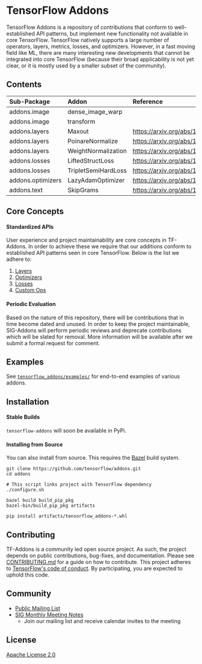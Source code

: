 # TensorFlow Addons

TensorFlow Addons is a repository of contributions that conform to
well-established API patterns, but implement new functionality
not available in core TensorFlow. TensorFlow natively supports
a large number of operators, layers, metrics, losses, and optimizers.
However, in a fast moving field like ML, there are many interesting new
developments that cannot be integrated into core TensorFlow
(because their broad applicability is not yet clear, or it is mostly
 used by a smaller subset of the community).

## Contents
| Sub-Package    | Addon  | Reference                                  |
|:----------------------- |:----------- |:---------------------------- |
| addons.image | dense_image_warp |                                    |
| addons.image | transform |                                           |
| addons.layers | Maxout | https://arxiv.org/abs/1302.4389             |
| addons.layers | PoinareNormalize | https://arxiv.org/abs/1705.08039  |
| addons.layers | WeightNormalization | https://arxiv.org/abs/1602.07868 |
| addons.losses | LiftedStructLoss | https://arxiv.org/abs/1511.06452       |
| addons.losses | TripletSemiHardLoss | https://arxiv.org/abs/1503.03832       |
| addons.optimizers | LazyAdamOptimizer | https://arxiv.org/abs/1412.6980 |
| addons.text | SkipGrams | https://arxiv.org/abs/1301.3781 |

## Core Concepts

#### Standardized APIs
User experience and project maintainability are core concepts in
TF-Addons. In order to achieve these we require that our additions
conform to established API patterns seen in core TensorFlow. Below is
the list we adhere to:


1) [Layers](tensorflow_addons/layers/README.md)
1) [Optimizers](tensorflow_addons/optimizers/README.md)
1) [Losses](tensorflow_addons/losses/README.md)
1) [Custom Ops](tensorflow_addons/custom_ops/README.md)

#### Periodic Evaluation
Based on the nature of this repository, there will be contributions that
in time become dated and unused. In order to keep the project
maintainable, SIG-Addons will perform periodic reviews and deprecate
contributions which will be slated for removal. More information will
be available after we submit a formal request for comment.


## Examples
See [`tensorflow_addons/examples/`](tensorflow_addons/examples/)
for end-to-end examples of various addons.

## Installation
#### Stable Builds
`tensorflow-addons` will soon be available in PyPi.

#### Installing from Source
You can also install from source. This requires the [Bazel](
https://bazel.build/) build system.

```
git clone https://github.com/tensorflow/addons.git
cd addons

# This script links project with TensorFlow dependency
./configure.sh

bazel build build_pip_pkg
bazel-bin/build_pip_pkg artifacts

pip install artifacts/tensorflow_addons-*.whl
```

## Contributing
TF-Addons is a community led open source project. As such, the project
depends on public contributions, bug-fixes, and documentation. Please
see [CONTRIBUTING.md](CONTRIBUTING.md) for a guide on how to contribute.
This project adheres to [TensorFlow's code of conduct](CODE_OF_CONDUCT.md).
By participating, you are expected to uphold this code.

## Community
* [Public Mailing List](https://groups.google.com/a/tensorflow.org/forum/#!forum/addons)
* [SIG Monthly Meeting Notes](https://docs.google.com/document/d/1kxg5xIHWLY7EMdOJCdSGgaPu27a9YKpupUz2VTXqTJg)
    * Join our mailing list and receive calendar invites to the meeting

## License
[Apache License 2.0](LICENSE)
